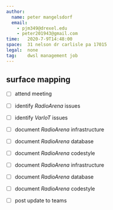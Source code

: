 ```yaml
---
author:
  name: peter mangelsdorf
  email:
    - pjm349@drexel.edu
    - peter201943@gmail.com
time:   2020-7-9T14:48:00
space:  31 nelson dr carlisle pa 17015
legal:  none
tag:    dwsl management job
---
```





## surface mapping

- [ ] attend meeting

- [ ] identify *RadioArena* issues
- [ ] identify *VarIoT* issues

- [ ] document *RadioArena* infrastructure
- [ ] document *RadioArena* database
- [ ] document *RadioArena* codestyle

- [ ] document *RadioArena* infrastructure
- [ ] document *RadioArena* database
- [ ] document *RadioArena* codestyle

- [ ] post update to teams